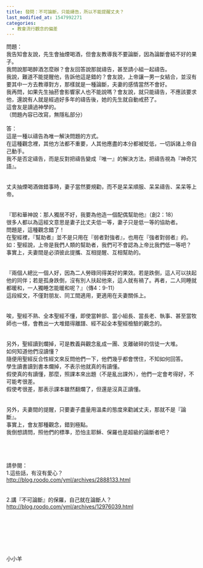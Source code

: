 ```yaml
---
title: 發問：不可論斷，只能禱告，所以不能提醒丈夫？
last_modified_at: 1547992271
categories:
  - 教會流行觀念的偏差
---
```


問題：<br>我告知會友說，先生會抽煙喝酒，但會友教導我不要論斷，因為論斷會結不好的果子。<br>我問說那喝醉酒怎麼辦？會友回答說那就禱告，甚至請小組一起禱告。<br>我說，難道不能提醒他，告訴他這是錯的？會友說，上帝讓一男一女結合，並沒有要其中一方去教導對方，那樣就是一種論斷，夫妻的感情當然不會好。<br>我再問，如果先生抽菸會影響家人也不能說嗎？會友說，就只能禱告，不應該要求他，還說有人就是經過好多年的禱告後，她的先生就自動戒菸了。<br>這會友是讀過神學的。<br>（問題內容已改寫，無隱私部分） <br><!--more--><br>答：<br>這是一種以禱告為唯一解決問題的方式。<br>在這種觀念裡，其他方法都不重要，人其他應盡的本分都被貶低，一切訴諸上帝自己動手。<br>我不是否定禱告，而是反對把禱告變成『唯一』的解決方法，把禱告視為『神奇咒語』。<br><br> <br>丈夫抽煙喝酒做錯事時，妻子當然要規勸，而不是呆呆順服、呆呆禱告、呆呆等上帝。<br><br> <br>『耶和華神說：那人獨居不好，我要為他造一個配偶幫助他』（創2：18）<br>很多人都以為這經文意思是妻子比丈夫低一等，妻子只是低一等的協助者。<br>問題是，這種觀念錯了！<br>在聖經裡，『幫助者』並不是只用在『弱者對強者』，也用在『強者對弱者』的。<br>如：聖經說，上帝是我們人類的幫助者，我們可不會認為上帝比我們低一等吧？<br>事實上，夫妻間是必須彼此提攜、互相提醒、互相幫助的。<br><br> <br>『兩個人總比一個人好，因為二人勞碌同得美好的果效。若是跌倒，這人可以扶起他的同伴；若是孤身跌倒，沒有別人扶起他來，這人就有禍了。再者，二人同睡就都暖和，一人獨睡怎能暖和呢？』（傳4：9-11）<br>這段經文，不僅對朋友、同工間適用，更適用在夫妻關係上。<br> <br><br>唉，聖經不熟、全本聖經不懂，即使當幹部、當小組長、當長老、執事、甚至當牧師也一樣，會教出一大堆錯得離譜、經不起全本聖經檢驗的觀念的。<br> <br><br>另外，聖經讀到爛掉，可是教義與觀念亂成一團、支離破碎的信徒一大堆。<br>如何知道他們沒讀懂？<br>隨便用聖經反合性經文來反問他們一下，他們幾乎都會愣住，不知如何回答。<br>學生讀書讀到書本爛掉，不表示他就真的有讀懂。<br>假使真的有讀懂，那麼，照課本來出題（不是亂出課外），他們一定會考得好，不可能考很差。<br>假使考很差，那表示課本雖然翻爛了，但還是沒真正讀懂。<br> <br><br>另外，夫妻間的提醒，只要妻子盡量用溫柔的態度來勸誡丈夫，那就不是『論斷』。<br>事實上，會友那種觀念，錯到極點。<br>我倒想請問，照他們的標準，恐怕主耶穌、保羅也是超級的論斷者吧？<br><br><br><br><br>請參閱：<br>1.這些話，有沒有愛心？ <br>http://blog.roodo.com/yml/archives/2888133.html<br><br><br>2.講『不可論斷』的保羅，自己就在論斷人？<br>http://blog.roodo.com/yml/archives/12976039.html<br><br><br><br><br><br><br><br>小小羊<br><br><br><br><br><br><br><br><br><br><br><br><br>
